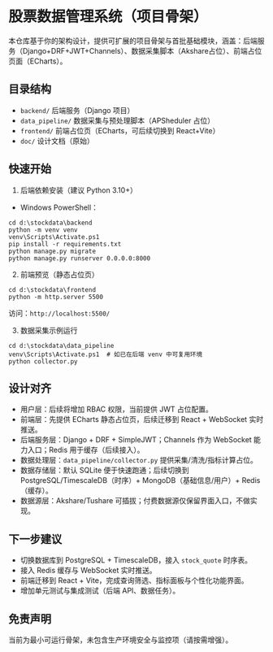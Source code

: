 # 股票数据管理系统（项目骨架）

本仓库基于你的架构设计，提供可扩展的项目骨架与首批基础模块，涵盖：后端服务（Django+DRF+JWT+Channels）、数据采集脚本（Akshare占位）、前端占位页面（ECharts）。

## 目录结构
- `backend/` 后端服务（Django 项目）
- `data_pipeline/` 数据采集与预处理脚本（APSheduler 占位）
- `frontend/` 前端占位页（ECharts，可后续切换到 React+Vite）
- `doc/` 设计文档（原始）

## 快速开始
1) 后端依赖安装（建议 Python 3.10+）
- Windows PowerShell：
```
cd d:\stockdata\backend
python -m venv venv
venv\Scripts\Activate.ps1
pip install -r requirements.txt
python manage.py migrate
python manage.py runserver 0.0.0.0:8000
```
2) 前端预览（静态占位页）
```
cd d:\stockdata\frontend
python -m http.server 5500
```
访问：`http://localhost:5500/`

3) 数据采集示例运行
```
cd d:\stockdata\data_pipeline
venv\Scripts\Activate.ps1  # 如已在后端 venv 中可复用环境
python collector.py
```

## 设计对齐
- 用户层：后续将增加 RBAC 权限，当前提供 JWT 占位配置。
- 前端层：先提供 ECharts 静态占位页，后续迁移到 React + WebSocket 实时推送。
- 后端服务层：Django + DRF + SimpleJWT；Channels 作为 WebSocket 能力入口；Redis 用于缓存（后续接入）。
- 数据处理层：`data_pipeline/collector.py` 提供采集/清洗/指标计算占位。
- 数据存储层：默认 SQLite 便于快速跑通；后续切换到 PostgreSQL/TimescaleDB（时序）+ MongoDB（基础信息/用户）+ Redis（缓存）。
- 数据源层：Akshare/Tushare 可插拔；付费数据源仅保留界面入口，不做实现。

## 下一步建议
- 切换数据库到 PostgreSQL + TimescaleDB，接入 `stock_quote` 时序表。
- 接入 Redis 缓存与 WebSocket 实时推送。
- 前端迁移到 React + Vite，完成查询筛选、指标面板与个性化功能界面。
- 增加单元测试与集成测试（后端 API、数据任务）。

## 免责声明
当前为最小可运行骨架，未包含生产环境安全与监控项（请按需增强）。